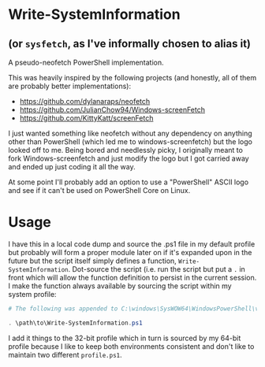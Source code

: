 # Write-SystemInformation
## (or `sysfetch`, as I've informally chosen to alias it)
A pseudo-neofetch PowerShell implementation.

This was heavily inspired by the following projects (and honestly, all of them are probably better implementations):

* https://github.com/dylanaraps/neofetch
* https://github.com/JulianChow94/Windows-screenFetch
* https://github.com/KittyKatt/screenFetch

I just wanted something like neofetch without any dependency on anything other than PowerShell (which led me to windows-screenfetch) but the logo looked off to me. Being bored and needlessly picky, I originally meant to fork Windows-screenfetch and just modify the logo but I got carried away and ended up just coding it all the way.

At some point I'll probably add an option to use a "PowerShell" ASCII logo and see if it can't be used on PowerShell Core on Linux.

# Usage

I have this in a local code dump and source the .ps1 file in my default profile but probably will form a proper module later on if it's expanded upon in the future but the script itself simply defines a function, `Write-SystemInformation`. Dot-source the script (i.e. run the script but put a `.` in front which will allow the function definition to persist in the current session. I make the function always available by sourcing the script within my system profile:

```powershell
# The following was appended to C:\windows\SysWOW64\WindowsPowerShell\v1.0\profile.ps1

. \path\to\Write-SystemInformation.ps1
```

I add it things to the 32-bit profile which in turn is sourced by my 64-bit profile because I like to keep both environments consistent and don't like to maintain two different `profile.ps1`.
